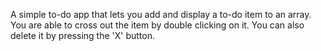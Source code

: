 A simple to-do app that lets you add and display a to-do item to an array. You are able to cross out the item by double clicking on it. You can also delete it by pressing the 'X' button.
